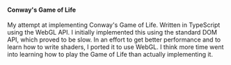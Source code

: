 #### Conway's Game of Life

My attempt at implementing Conway's Game of Life. Written in TypeScript using
the WebGL API. I initially implemented this using the standard DOM API, which
proved to be slow. In an effort to get better performance and to learn how to
write shaders, I ported it to use WebGL. I think more time went into learning
how to play the Game of Life than actually implementing it.
